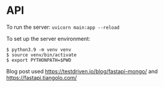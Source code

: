 # API

To run the server: `uvicorn main:app --reload` 


To set up the server environment: 
``````
$ python3.9 -m venv venv
$ source venv/bin/activate
$ export PYTHONPATH=$PWD
``````

Blog post used https://testdriven.io/blog/fastapi-mongo/ and https://fastapi.tiangolo.com/